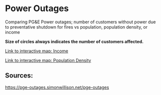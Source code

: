 # Power Outages

Comparing PG&E Power outages; number of customers without power due to preventative shutdown for fires vs population, population density, or income

**Size of circles always indicates the number of customers affected.**

[Link to interactive map: Income](https://conwayhsieh.github.io/PowerOutages/poweroutages_income.html)

[Link to interactive map: Population Density](https://conwayhsieh.github.io/PowerOutages/poweroutages_population.html)

## Sources:

https://pge-outages.simonwillison.net/pge-outages
